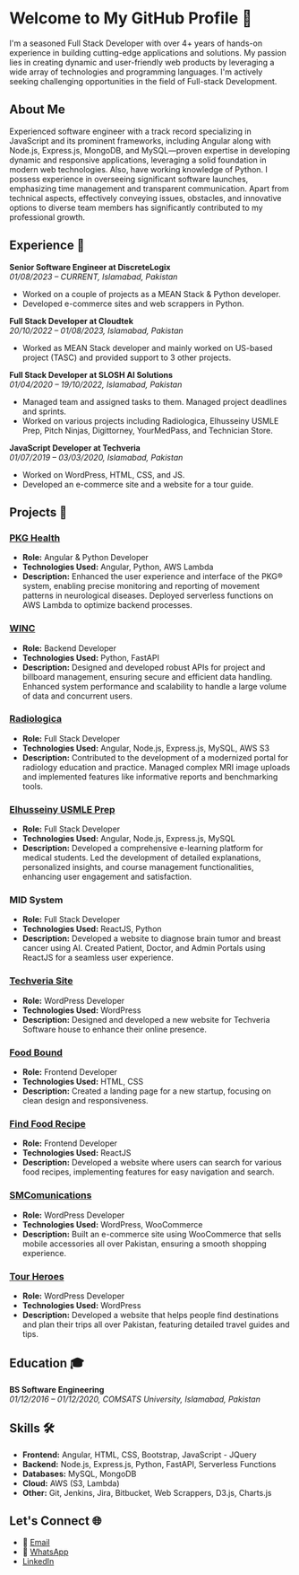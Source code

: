 # Welcome to My GitHub Profile 👋

I'm a seasoned Full Stack Developer with over 4+ years of hands-on experience in building cutting-edge applications and solutions. My passion lies in creating dynamic and user-friendly web products by leveraging a wide array of technologies and programming languages. I'm actively seeking challenging opportunities in the field of Full-stack Development.

## About Me
Experienced software engineer with a track record specializing in JavaScript and its prominent frameworks, including Angular along with Node.js, Express.js, MongoDB, and MySQL—proven expertise in developing dynamic and responsive applications, leveraging a solid foundation in modern web technologies. Also, have working knowledge of Python. I possess experience in overseeing significant software launches, emphasizing time management and transparent communication. Apart from technical aspects, effectively conveying issues, obstacles, and innovative options to diverse team members has significantly contributed to my professional growth.

## Experience 💼
**Senior Software Engineer at DiscreteLogix**  
*01/08/2023 – CURRENT, Islamabad, Pakistan*  
- Worked on a couple of projects as a MEAN Stack & Python developer.
- Developed e-commerce sites and web scrappers in Python.

**Full Stack Developer at Cloudtek**  
*20/10/2022 – 01/08/2023, Islamabad, Pakistan*  
- Worked as MEAN Stack developer and mainly worked on US-based project (TASC) and provided support to 3 other projects.

**Full Stack Developer at SLOSH AI Solutions**  
*01/04/2020 – 19/10/2022, Islamabad, Pakistan*  
- Managed team and assigned tasks to them. Managed project deadlines and sprints.
- Worked on various projects including Radiologica, Elhusseiny USMLE Prep, Pitch Ninjas, Digittorney, YourMedPass, and Technician Store.

**JavaScript Developer at Techveria**  
*01/07/2019 – 03/03/2020, Islamabad, Pakistan*  
- Worked on WordPress, HTML, CSS, and JS.
- Developed an e-commerce site and a website for a tour guide.

## Projects 🚀
### [PKG Health](http://test.gkcweb.com/A/#/auth/login)
- **Role:** Angular & Python Developer
- **Technologies Used:** Angular, Python, AWS Lambda
- **Description:** Enhanced the user experience and interface of the PKG® system, enabling precise monitoring and reporting of movement patterns in neurological diseases. Deployed serverless functions on AWS Lambda to optimize backend processes.

### [WINC](https://winc.beyondgenai.co/)
- **Role:** Backend Developer
- **Technologies Used:** Python, FastAPI
- **Description:** Designed and developed robust APIs for project and billboard management, ensuring secure and efficient data handling. Enhanced system performance and scalability to handle a large volume of data and concurrent users.

### [Radiologica](https://radiologica.org/)
- **Role:** Full Stack Developer
- **Technologies Used:** Angular, Node.js, Express.js, MySQL, AWS S3
- **Description:** Contributed to the development of a modernized portal for radiology education and practice. Managed complex MRI image uploads and implemented features like informative reports and benchmarking tools.

### [Elhusseiny USMLE Prep](https://dashboard.elhusseinyusmleprep.com/)
- **Role:** Full Stack Developer
- **Technologies Used:** Angular, Node.js, Express.js, MySQL
- **Description:** Developed a comprehensive e-learning platform for medical students. Led the development of detailed explanations, personalized insights, and course management functionalities, enhancing user engagement and satisfaction.

### MID System
- **Role:** Full Stack Developer
- **Technologies Used:** ReactJS, Python
- **Description:** Developed a website to diagnose brain tumor and breast cancer using AI. Created Patient, Doctor, and Admin Portals using ReactJS for a seamless user experience.

### [Techveria Site](http://techveria.com/)
- **Role:** WordPress Developer
- **Technologies Used:** WordPress
- **Description:** Designed and developed a new website for Techveria Software house to enhance their online presence.

### [Food Bound](https://food-bound.netlify.app/)
- **Role:** Frontend Developer
- **Technologies Used:** HTML, CSS
- **Description:** Created a landing page for a new startup, focusing on clean design and responsiveness.

### [Find Food Recipe](https://findfoodrecipe.netlify.app/)
- **Role:** Frontend Developer
- **Technologies Used:** ReactJS
- **Description:** Developed a website where users can search for various food recipes, implementing features for easy navigation and search.

### [SMComunications](http://sm-comunications.com/)
- **Role:** WordPress Developer
- **Technologies Used:** WordPress, WooCommerce
- **Description:** Built an e-commerce site using WooCommerce that sells mobile accessories all over Pakistan, ensuring a smooth shopping experience.

### [Tour Heroes](http://tourheros.com/)
- **Role:** WordPress Developer
- **Technologies Used:** WordPress
- **Description:** Developed a website that helps people find destinations and plan their trips all over Pakistan, featuring detailed travel guides and tips.

## Education 🎓
**BS Software Engineering**  
*01/12/2016 – 01/12/2020, COMSATS University, Islamabad, Pakistan*

## Skills 🛠️
- **Frontend:** Angular, HTML, CSS, Bootstrap, JavaScript - JQuery
- **Backend:** Node.js, Express.js, Python, FastAPI, Serverless Functions
- **Databases:** MySQL, MongoDB
- **Cloud:** AWS (S3, Lambda)
- **Other:** Git, Jenkins, Jira, Bitbucket, Web Scrappers, D3.js, Charts.js

## Let's Connect 🌐
- 📧 [Email](mailto:umarnazaket@gmail.com)
- 📱 [WhatsApp](https://wa.me/+923114456662)
- [LinkedIn](https://www.linkedin.com/in/umarnazaket/)
